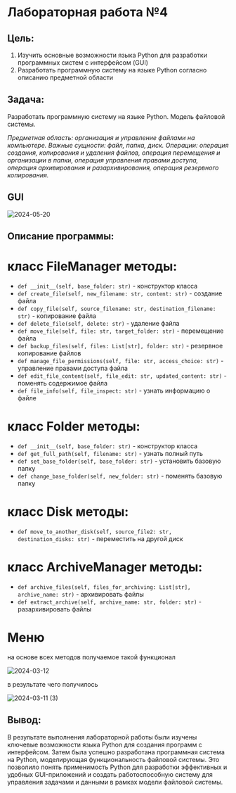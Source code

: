 # Лабораторная работа №4

## Цель: 
1. Изучить основные возможности языка Python для разработки программных систем с интерфейсом (GUI)
2. Разработать программную систему на языке Python согласно описанию предметной области
## Задача:
Разработать программную систему на языке Python. Модель файловой системы.

<em>
Предметная область: организация и управление файлами на компьютере.
Важные сущности: файл, папка, диск.
Операции: операция создания, копирования и удаления файлов, операция перемещения и организации в папки, операция управления правами доступа, операция архивирования и разархивирования, операция резервного копирования.
</em>

## GUI

![2024-05-20](https://github.com/NikitaGryn/Ppois_lab4/assets/114168438/66352781-9a64-4399-997c-f586276fcfc6)


## Описание программы:

# класс FileManager методы:

- `def __init__(self, base_folder: str)` - конструктор класса
- `def create_file(self, new_filename: str, content: str)` - создание файла
- `def copy_file(self, source_filename: str, destination_filename: str)` - копирование файла
- `def delete_file(self, delete: str)` - удаление файла
- `def move_file(self, file: str, target_folder: str)` - перемещение файла
- `def backup_files(self, files: List[str], folder: str)` - резервное копирование файлов
- `def manage_file_permissions(self, file: str, access_choice: str)` - управление правами доступа файла
- `def edit_file_content(self, file_edit: str, updated_content: str)` - поменять содержимое файла
- `def file_info(self, file_inspect: str)` - узнать информацию о файле


# класс Folder методы:

- `def __init__(self, base_folder: str)` - конструктор класса
- `def get_full_path(self, filename: str)` - узнать полный путь
- `def set_base_folder(self, base_folder: str)` - установить базовую папку
- `def change_base_folder(self, new_folder: str)` - поменять базовую папку

# класс Disk методы:

- `def move_to_another_disk(self, source_file2: str, destination_disks: str)` - переместить на другой диск

# класс ArchiveManager методы:

- `def archive_files(self, files_for_archiving: List[str], archive_name: str)` - архивировать файлы
- `def extract_archive(self, archive_name: str, folder: str)` - разархивировать файлы

# Меню

на основе всех методов получаемое такой функционал

![2024-03-12](https://github.com/NikitaGryn/PPOIS_python/assets/114168438/209fe196-a07a-42cb-b7b6-b63f3ee53a73)

в результате чего получилось

![2024-03-11 (3)](https://github.com/NikitaGryn/PPOIS_python/assets/114168438/24192c8e-f540-4b9d-b1ff-0b58287d3147)

## Вывод:
В результате выполнения лабораторной работы были изучены ключевые возможности языка Python для создания программ с интерфейсом. Затем была успешно разработана программная система на Python, моделирующая функциональность файловой системы. Это позволило понять применимость Python для разработки эффективных и удобных GUI-приложений и создать работоспособную систему для управления задачами и данными в рамках модели файловой системы.
